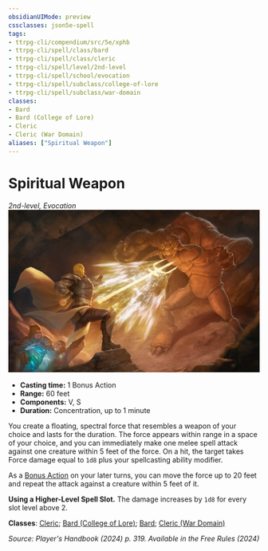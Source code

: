 ```yaml
---
obsidianUIMode: preview
cssclasses: json5e-spell
tags:
- ttrpg-cli/compendium/src/5e/xphb
- ttrpg-cli/spell/class/bard
- ttrpg-cli/spell/class/cleric
- ttrpg-cli/spell/level/2nd-level
- ttrpg-cli/spell/school/evocation
- ttrpg-cli/spell/subclass/college-of-lore
- ttrpg-cli/spell/subclass/war-domain
classes:
- Bard
- Bard (College of Lore)
- Cleric
- Cleric (War Domain)
aliases: ["Spiritual Weapon"]
---
```

# Spiritual Weapon
*2nd-level, Evocation*  
![](3-Mechanics/CLI/spells/img/spiritual-weapon.webp#right)

- **Casting time:** 1 Bonus Action
- **Range:** 60 feet
- **Components:** V, S
- **Duration:** Concentration, up to 1 minute

You create a floating, spectral force that resembles a weapon of your choice and lasts for the duration. The force appears within range in a space of your choice, and you can immediately make one melee spell attack against one creature within 5 feet of the force. On a hit, the target takes Force damage equal to `1d8` plus your spellcasting ability modifier.

As a [Bonus Action](3-Mechanics/CLI/rules/variant-rules/bonus-action-xphb.md) on your later turns, you can move the force up to 20 feet and repeat the attack against a creature within 5 feet of it.

**Using a Higher-Level Spell Slot.** The damage increases by `1d8` for every slot level above 2.

**Classes**: [Cleric](3-Mechanics/CLI/lists/list-spells-classes-cleric.md); [Bard (College of Lore)](3-Mechanics/CLI/lists/list-spells-classes-bard-xphb-college-of-lore-xphb.md "subclass=XPHB;class=XPHB"); [Bard](3-Mechanics/CLI/lists/list-spells-classes-bard.md); [Cleric (War Domain)](3-Mechanics/CLI/lists/list-spells-classes-cleric-xphb-war-domain-xphb.md "subclass=XPHB;class=XPHB")

*Source: Player's Handbook (2024) p. 319. Available in the Free Rules (2024)*
